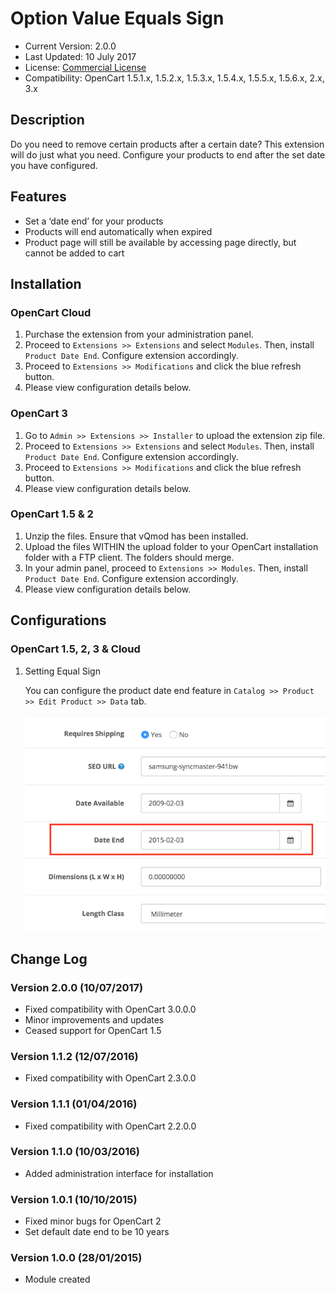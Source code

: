 # Option Value Equals Sign

* Current Version: 2.0.0
* Last Updated: 10 July 2017
* License: [Commercial License][1]
* Compatibility: OpenCart 1.5.1.x, 1.5.2.x, 1.5.3.x, 1.5.4.x, 1.5.5.x, 1.5.6.x, 2.x, 3.x


[1]: https://www.marketinsg.com/usage-license

## Description

Do you need to remove certain products after a certain date? This extension will do just what you need. Configure your products to end after the set date you have configured.

## Features

* Set a ‘date end’ for your products
* Products will end automatically when expired
* Product page will still be available by accessing page directly, but cannot be added to cart

## Installation

### OpenCart Cloud

1. Purchase the extension from your administration panel.
2. Proceed to `Extensions >> Extensions` and select `Modules`. Then, install `Product Date End`. Configure extension accordingly.
3. Proceed to `Extensions >> Modifications` and click the blue refresh button.
4. Please view configuration details below.

### OpenCart 3

1. Go to `Admin >> Extensions >> Installer` to upload the extension zip file.
2. Proceed to `Extensions >> Extensions` and select `Modules`. Then, install `Product Date End`. Configure extension accordingly.
3. Proceed to `Extensions >> Modifications` and click the blue refresh button.
4. Please view configuration details below.

### OpenCart 1.5 & 2

1. Unzip the files. Ensure that vQmod has been installed.
2. Upload the files WITHIN the upload folder to your OpenCart installation folder with a FTP client. The folders should merge.
3. In your admin panel, proceed to `Extensions >> Modules`. Then, install `Product Date End`. Configure extension accordingly.
4. Please view configuration details below.

## Configurations

### OpenCart 1.5, 2, 3 & Cloud

1. Setting Equal Sign

	You can configure the product date end feature in `Catalog >> Product >> Edit Product >> Data` tab.

	![Screenshot](images/product_date_end/image-1.png)

## Change Log

### Version 2.0.0 (10/07/2017)
* Fixed compatibility with OpenCart 3.0.0.0
* Minor improvements and updates
* Ceased support for OpenCart 1.5
### Version 1.1.2 (12/07/2016)
* Fixed compatibility with OpenCart 2.3.0.0
### Version 1.1.1 (01/04/2016)
* Fixed compatibility with OpenCart 2.2.0.0
### Version 1.1.0 (10/03/2016)
* Added administration interface for installation
### Version 1.0.1 (10/10/2015)
* Fixed minor bugs for OpenCart 2
* Set default date end to be 10 years
### Version 1.0.0 (28/01/2015)
* Module created